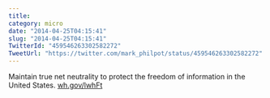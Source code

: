 ```yaml
---
title: 
category: micro
date: "2014-04-25T04:15:41"
slug: "2014-04-25T04:15:41"
TwitterId: "459546263302582272"
TweetUrl: "https://twitter.com/mark_philpot/status/459546263302582272"
---
```


Maintain true net neutrality to protect the freedom of information in the United
States. [wh.gov/lwhFt](http://wh.gov/lwhFt)
